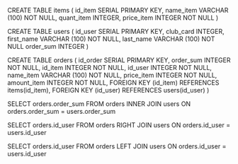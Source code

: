  CREATE TABLE items (
 id_item SERIAL PRIMARY KEY,
 name_item VARCHAR (100) NOT NULL,
 quant_item INTEGER,
 price_item INTEGER NOT NULL
 )

 CREATE TABLE users (
	id_user SERIAL PRIMARY KEY,
	club_card INTEGER, 
	first_name VARCHAR (100) NOT NULL,
	last_name VARCHAR (100) NOT NULL
	order_sum INTEGER 
)

CREATE TABLE orders (
	id_order SERIAL PRIMARY KEY,
	order_sum INTEGER NOT NULL,
	id_item INTEGER NOT NULL,
	id_user INTEGER NOT NULL,
	name_item VARCHAR (100) NOT NULL,
	price_item INTEGER NOT NULL,
	amount_item INTEGER NOT NULL,
	FOREIGN KEY (id_item) REFERENCES items(id_item),
	FOREIGN KEY (id_user) REFERENCES users(id_user) 
)

SELECT orders.order_sum
FROM orders
INNER JOIN users
ON orders.order_sum = users.order_sum

SELECT orders.id_user
FROM orders
RIGHT JOIN users
ON orders.id_user = users.id_user

SELECT orders.id_user
FROM orders
LEFT JOIN users
ON orders.id_user = users.id_user